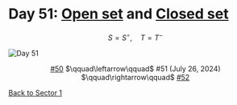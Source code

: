 # Day 51: [Open set](https://en.wikipedia.org/wiki/Open_set) and [Closed set](https://en.wikipedia.org/wiki/Closed_set)

$$S=S^\circ,\quad T=T^-$$

<picture><img alt="Day 51" src="0051.png"></picture>

<center><a href="0050.html">#50</a> $\qquad\leftarrow\qquad$ #51 (July 26, 2024) $\qquad\rightarrow\qquad$ <a href="0052.html">#52</a></center>

[Back to Sector 1](../0-63.md)